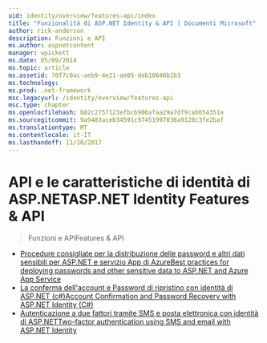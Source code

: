 ```yaml
---
uid: identity/overview/features-api/index
title: "Funzionalità di ASP.NET Identity & API | Documenti Microsoft"
author: rick-anderson
description: Funzioni e API
ms.author: aspnetcontent
manager: wpickett
ms.date: 05/09/2014
ms.topic: article
ms.assetid: 70f7c0ac-aeb9-4e21-ae05-deb10640b1b3
ms.technology: 
ms.prod: .net-framework
msc.legacyurl: /identity/overview/features-api
msc.type: chapter
ms.openlocfilehash: b82c2757123efbcb906afaa29a7df9cab654351e
ms.sourcegitcommit: 9a9483aceb34591c97451997036a9120c3fe2baf
ms.translationtype: MT
ms.contentlocale: it-IT
ms.lasthandoff: 11/10/2017
---
```

<a name="aspnet-identity-features--api"></a><span data-ttu-id="07204-103">API e le caratteristiche di identità di ASP.NET</span><span class="sxs-lookup"><span data-stu-id="07204-103">ASP.NET Identity Features & API</span></span>
====================
> <span data-ttu-id="07204-104">Funzioni e API</span><span class="sxs-lookup"><span data-stu-id="07204-104">Features & API</span></span>


- [<span data-ttu-id="07204-105">Procedure consigliate per la distribuzione delle password e altri dati sensibili per ASP.NET e servizio App di Azure</span><span class="sxs-lookup"><span data-stu-id="07204-105">Best practices for deploying passwords and other sensitive data to ASP.NET and Azure App Service</span></span>](best-practices-for-deploying-passwords-and-other-sensitive-data-to-aspnet-and-azure.md)
- [<span data-ttu-id="07204-106">La conferma dell'account e Password di ripristino con identità di ASP.NET (c#)</span><span class="sxs-lookup"><span data-stu-id="07204-106">Account Confirmation and Password Recovery with ASP.NET Identity (C#)</span></span>](account-confirmation-and-password-recovery-with-aspnet-identity.md)
- [<span data-ttu-id="07204-107">Autenticazione a due fattori tramite SMS e posta elettronica con identità di ASP.NET</span><span class="sxs-lookup"><span data-stu-id="07204-107">Two-factor authentication using SMS and email with ASP.NET Identity</span></span>](two-factor-authentication-using-sms-and-email-with-aspnet-identity.md)
